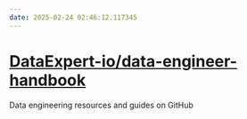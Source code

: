```yaml
---
date: 2025-02-24 02:46:12.117345
---
```


# [DataExpert-io/data-engineer-handbook](https://github.com/DataExpert-io/data-engineer-handbook)

Data engineering resources and guides on GitHub